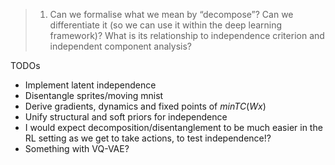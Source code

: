 > 1. Can we formalise what we mean by “decompose”? Can we differentiate it (so we can use it within the deep learning framework)? What is its relationship to independence criterion and independent component analysis?

TODOs

- Implement latent independence
- Disentangle sprites/moving mnist
- Derive gradients, dynamics and fixed points of $min TC(Wx)$
- Unify structural and soft priors for independence
- I would expect decomposition/disentanglement to be much easier in the RL setting as we get to take actions, to test independence!?
- Something with VQ-VAE?
